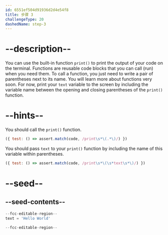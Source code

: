 ```yaml
---
id: 6551ef504d91936d2d4e54f8
title: 步骤 3
challengeType: 20
dashedName: step-3
---
```


# --description--

You can use the built-in function `print()` to print the output of your code on the terminal. Functions are reusable code blocks that you can call (run) when you need them. To call a function, you just need to write a pair of parentheses next to its name. You will learn more about functions very soon. For now, print your `text` variable to the screen by including the variable name between the opening and closing parentheses of the `print()` function.


# --hints--

You should call the `print()` function.

```js
({ test: () => assert.match(code, /print\s*\(.*\)/) })

```

You should pass `text` to your `print()` function by including the name of this variable within parentheses.

```js
({ test: () => assert.match(code, /print\s*\(\s*text\s*\)/) })

```

# --seed--

## --seed-contents--

```py
--fcc-editable-region--
text = 'Hello World'

--fcc-editable-region--
```
